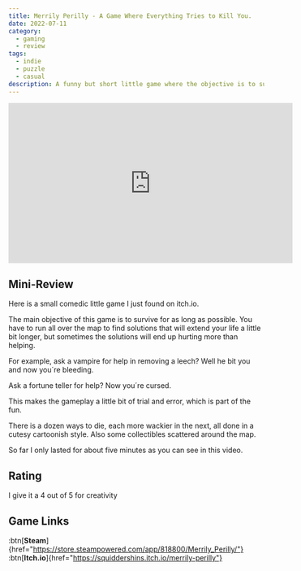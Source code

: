 ```yaml
---
title: Merrily Perilly - A Game Where Everything Tries to Kill You.
date: 2022-07-11
category:
  - gaming
  - review
tags:
  - indie
  - puzzle
  - casual
description: A funny but short little game where the objective is to survive for as long as possible, using the most wacky and complicated ways. How long can I last?
---
```


<iframe width="560" height="315" src="https://www.youtube.com/embed/c6CDsxohsRE?si=dt5i76a5uwPRSqaE" title="YouTube video player" frameborder="0" allow="accelerometer; autoplay; clipboard-write; encrypted-media; gyroscope; picture-in-picture; web-share" referrerpolicy="strict-origin-when-cross-origin" allowfullscreen></iframe>

##  Mini-Review

Here is a small comedic little game I just found on itch.io.

The main objective of this game is to survive for as long as possible. You have to run all over the map to find solutions that will extend your life a little bit longer, but sometimes the solutions will end up hurting more than helping.

For example, ask a vampire for help in removing a leech? Well he bit you and now you´re bleeding.

Ask a fortune teller for help? Now you´re cursed.

This makes the gameplay a little bit of trial and error, which is part of the fun.

There is a dozen ways to die, each more wackier in the next, all done in a cutesy cartoonish style. Also some collectibles scattered around the map.

So far I only lasted for about five minutes as you can see in this video.

## Rating

I give it a 4 out of 5 for creativity

## Game Links

:btn[**Steam**]{href="https://store.steampowered.com/app/818800/Merrily_Perilly/"}  :btn[**Itch.io**]{href="https://squiddershins.itch.io/merrily-perilly"}  